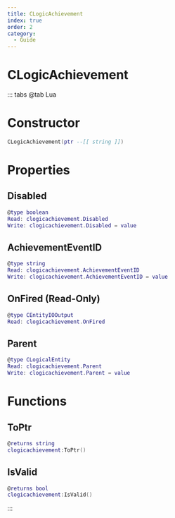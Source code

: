 ```yaml
---
title: CLogicAchievement
index: true
order: 2
category:
  - Guide
---
```


# CLogicAchievement

::: tabs
@tab Lua
# Constructor
```lua
CLogicAchievement(ptr --[[ string ]])
```
# Properties
## Disabled 
```lua
@type boolean
Read: clogicachievement.Disabled
Write: clogicachievement.Disabled = value
```
## AchievementEventID 
```lua
@type string
Read: clogicachievement.AchievementEventID
Write: clogicachievement.AchievementEventID = value
```
## OnFired (Read-Only)
```lua
@type CEntityIOOutput
Read: clogicachievement.OnFired
```
## Parent 
```lua
@type CLogicalEntity
Read: clogicachievement.Parent
Write: clogicachievement.Parent = value
```
# Functions
## ToPtr
```lua
@returns string
clogicachievement:ToPtr()
```
## IsValid
```lua
@returns bool
clogicachievement:IsValid()
```

:::